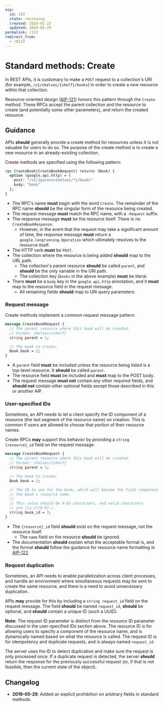 ```yaml
---
aip:
  id: 133
  state: reviewing
  created: 2019-01-23
  updated: 2019-05-29
permalink: /133
redirect_from:
  - /0133
---
```


# Standard methods: Create

In REST APIs, it is customary to make a `POST` request to a collection's URI
(for example, `/v1/shelves/{shelf}/books`) in order to create a new resource
within that collection.

Resource-oriented design ([AIP-121][]) honors this pattern through the `Create`
method. These RPCs accept the parent collection and the resource to create (and
potentially some other parameters), and return the created resource.

## Guidance

APIs **should** generally provide a create method for resources unless it is
not valuable for users to do so. The purpose of the create method is to create
a new resource in an already-existing collection.

Create methods are specified using the following pattern:

```proto
rpc CreateBook(CreateBookRequest) returns (Book) {
  option (google.api.http) = {
    post: "/v1/{parent=shelves/*}/books"
    body: "book"
  };
}
```

- The RPC's name **must** begin with the word `Create`. The remainder of the
  RPC name **should** be the singular form of the resource being created.
- The request message **must** match the RPC name, with a `-Request` suffix.
- The response message **must** be the resource itself. There is no
  `CreateBookResponse`.
  - However, in the event that the request may take a significant amount of
    time, the response message **must** return a `google.longrunning.Operation`
    which ultimately resolves to the resource itself.
- The HTTP verb **must** be `POST`.
- The collection where the resource is being added **should** map to the URL
  path.
  - The collection's parent resource **should** be called `parent`, and
    **should** be the only variable in the URI path.
  - The collection key (`books` in the above example) **must** be literal.
- There **must** be a `body` key in the `google.api.http` annotation, and it
  **must** map to the resource field in the request message.
  - All remaining fields **should** map to URI query parameters.

### Request message

Create methods implement a common request message pattern:

```proto
message CreateBookRequest {
  // The parent resource where this book will be created.
  // Format: shelves/{shelf}
  string parent = 1;

  // The book to create.
  Book book = 2;
}
```

- A `parent` field **must** be included unless the resource being listed is a
  top-level resource. It **should** be called `parent`.
- The resource field **must** be included and **must** map to the POST body.
- The request message **must not** contain any other required fields, and
  **should not** contain other optional fields except those described in this
  or another AIP.

### User-specified IDs

Sometimes, an API needs to let a client specify the ID component of a resource
(the last segment of the resource name) on creation. This is common if users
are allowed to choose that portion of their resource names.

Create RPCs **may** support this behavior by providing a `string {resource}_id`
field on the request message:

```proto
message CreateBookRequest {
  // The parent resource where this book will be created.
  // Format: shelves/{shelf}
  string parent = 1;

  // The book to create.
  Book book = 2;

  // The ID to use for the book, which will become the final component of
  // the book's resource name.
  //
  // This value should be 4-63 characters, and valid characters
  // are /[a-z][0-9]-/.
  string book_id = 3;
}
```

- The `{resource}_id` field **should** exist on the request message, not the
  resource itself.
  - The `name` field on the resource **should** be ignored.
- The documentation **should** explain what the acceptable format is, and the
  format **should** follow the guidance for resource name formatting in
  [AIP-122][].

### Request duplication

Sometimes, an API needs to enable parallelization across client processes, and
handle an environment where simultaneous requests may be sent to create the
same resource, and there is a need to avoid unnecessary duplication.

APIs **may** provide for this by including a `string request_id` field on the
request message. The field **should** be named `request_id`, **should** be
optional, and **should** contain a unique ID (such a UUID).

**Note:** The request ID parameter is distinct from the _resource_ ID parameter
discussed in the user-specified IDs section above. The resource ID is for
allowing users to specify a component of the resource name, and is dynamically
named based on what the resource is called. The request ID is for idempotency
and duplicate requests, and is always named `request_id`.

The server uses the ID to detect duplication and make sure the request is only
processed once. If a duplicate request is detected, the server **should**
return the response for the previously successful request (or, if that is not
feasible, then the current state of the object).

[aip-121]: ./0121.md
[aip-122]: ./0122.md

## Changelog

- **2019-05-29**: Added an explicit prohibition on arbitrary fields in standard
  methods.
